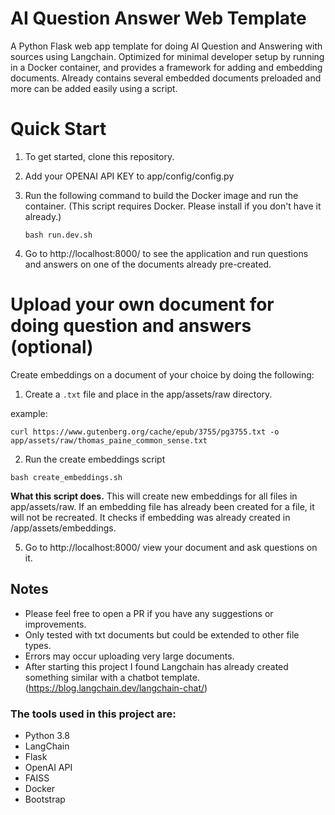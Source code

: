 # AI Question Answer Web Template

A Python Flask web app template for doing AI Question and Answering with sources using Langchain. Optimized for minimal developer
setup by running in a Docker container, and provides a framework for adding
and embedding documents. Already contains several embedded documents preloaded and more can
be added easily using a script.

# Quick Start

1) To get started, clone this repository.
3) Add your OPENAI API KEY to app/config/config.py
4) Run the following command to build the Docker image and run the container.  (This script requires Docker. Please
   install if you don't have it already.)

   `bash run.dev.sh`


5) Go to http://localhost:8000/ to see the application and run questions and answers on one of the documents already
   pre-created.

# Upload your own document for doing question and answers (optional)

Create embeddings on a document of your choice by doing the following:

1) Create a `.txt` file and place in the app/assets/raw directory.

example:

`curl https://www.gutenberg.org/cache/epub/3755/pg3755.txt -o app/assets/raw/thomas_paine_common_sense.txt`

2) Run the create embeddings script

`bash create_embeddings.sh`

**What this script does.**
This will create new embeddings for all files in app/assets/raw. If an embedding file has already been created for a
file, it will not be recreated. It checks if embedding was already created in /app/assets/embeddings.

5) Go to http://localhost:8000/ view your document and ask questions on it.

## Notes

* Please feel free to open a PR if you have any suggestions or improvements.
* Only tested with txt documents but could be extended to other file types.
* Errors may occur uploading very large documents.
* After starting this project I found Langchain has already created something similar with a chatbot
  template. (https://blog.langchain.dev/langchain-chat/)

### The tools used in this project are:

- Python 3.8
- LangChain
- Flask
- OpenAI API
- FAISS
- Docker
- Bootstrap
